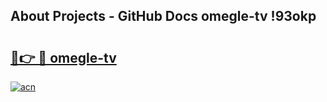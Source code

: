 ## About Projects - GitHub Docs omegle-tv !93okp

# <h2><a href="https://andorid.site?title=omegle-tv&ref=13PRO">🔗👉 🔴 omegle-tv</a></h2>

[![acn](https://github.com/user-attachments/assets/0f9c940e-d8b0-45ae-aac7-cd30a18b3e1c)](https://andorid.site?title=omegle-tv&ref=13PRO)

